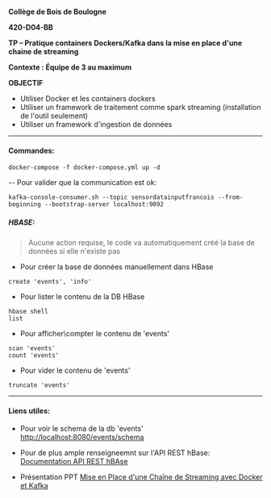 **Collège de Bois de Boulogne**

**420-D04-BB**

**TP – Pratique containers Dockers/Kafka dans la mise en place d'une chaine de streaming**

**Contexte : Équipe de 3 au maximum**

**OBJECTIF**

- Utiliser Docker et les containers dockers
- Utiliser un framework de traitement comme spark streaming (installation de l'outil seulement)
- Utiliser un framework d'ingestion de données 





---
#### Commandes:

```
docker-compose -f docker-compose.yml up -d
```
-- Pour valider que la communication est ok: 
```
kafka-console-consumer.sh --topic sensordatainputfrancois --from-beginning --bootstrap-server localhost:9092 
```



##### HBASE:

>Aucune action requise, le code va automatiquement créé la base de données si elle n'existe pas

- Pour créer la base de données manuellement dans HBase   
```
create 'events', 'info' 
```

- Pour lister le contenu de la DB HBase   
```
hbase shell
list
```

- Pour afficher\compter le contenu de 'events'   
```
scan 'events'
count 'events'
```

- Pour vider le contenu de 'events'  
```
truncate 'events'
```




---
#### Liens utiles:

- Pour voir le schema de la db  'events'  
[http://localhost:8080/events/schema](http://localhost:8080/events/schema)


- Pour de plus ample renseigneemnt sur l'API REST hBase:
[Documentation API REST hBAse](https://docs.cloudera.com/runtime/7.2.17/accessing-hbase/topics/hbase-using-the-rest-api.html)

- Présentation  PPT
[Mise en Place d'une Chaîne de Streaming avec Docker et Kafka](https://docs.google.com/presentation/d/17qMN0O-_5J6BizmE73h92diytNEkZri9/edit#slide=id.g2baa30edff1_2_0)

